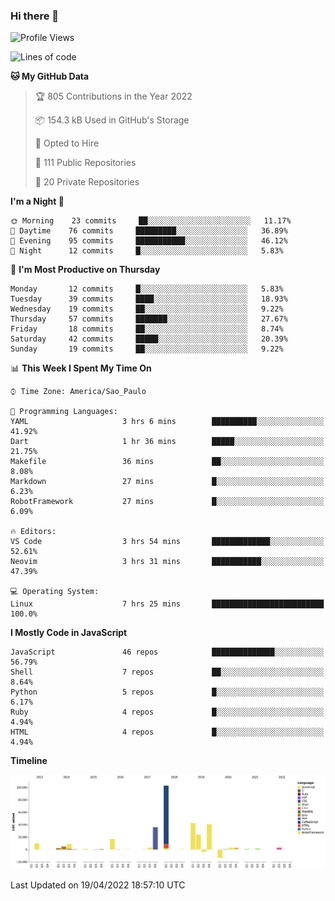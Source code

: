 ### Hi there 👋

<!--START_SECTION:waka-->
![Profile Views](http://img.shields.io/badge/Profile%20Views-0-blue)

![Lines of code](https://img.shields.io/badge/From%20Hello%20World%20I%27ve%20Written-295%20Thousand%20lines%20of%20code-blue)

**🐱 My GitHub Data** 

> 🏆 805 Contributions in the Year 2022
 > 
> 📦 154.3 kB Used in GitHub's Storage 
 > 
> 💼 Opted to Hire
 > 
> 📜 111 Public Repositories 
 > 
> 🔑 20 Private Repositories  
 > 
**I'm a Night 🦉** 

```text
🌞 Morning    23 commits     ██░░░░░░░░░░░░░░░░░░░░░░░   11.17% 
🌆 Daytime    76 commits     █████████░░░░░░░░░░░░░░░░   36.89% 
🌃 Evening    95 commits     ███████████░░░░░░░░░░░░░░   46.12% 
🌙 Night      12 commits     █░░░░░░░░░░░░░░░░░░░░░░░░   5.83%

```
📅 **I'm Most Productive on Thursday** 

```text
Monday       12 commits     █░░░░░░░░░░░░░░░░░░░░░░░░   5.83% 
Tuesday      39 commits     ████░░░░░░░░░░░░░░░░░░░░░   18.93% 
Wednesday    19 commits     ██░░░░░░░░░░░░░░░░░░░░░░░   9.22% 
Thursday     57 commits     ███████░░░░░░░░░░░░░░░░░░   27.67% 
Friday       18 commits     ██░░░░░░░░░░░░░░░░░░░░░░░   8.74% 
Saturday     42 commits     █████░░░░░░░░░░░░░░░░░░░░   20.39% 
Sunday       19 commits     ██░░░░░░░░░░░░░░░░░░░░░░░   9.22%

```


📊 **This Week I Spent My Time On** 

```text
⌚︎ Time Zone: America/Sao_Paulo

💬 Programming Languages: 
YAML                     3 hrs 6 mins        ██████████░░░░░░░░░░░░░░░   41.92% 
Dart                     1 hr 36 mins        █████░░░░░░░░░░░░░░░░░░░░   21.75% 
Makefile                 36 mins             ██░░░░░░░░░░░░░░░░░░░░░░░   8.08% 
Markdown                 27 mins             █░░░░░░░░░░░░░░░░░░░░░░░░   6.23% 
RobotFramework           27 mins             █░░░░░░░░░░░░░░░░░░░░░░░░   6.09%

🔥 Editors: 
VS Code                  3 hrs 54 mins       █████████████░░░░░░░░░░░░   52.61% 
Neovim                   3 hrs 31 mins       ███████████░░░░░░░░░░░░░░   47.39%

💻 Operating System: 
Linux                    7 hrs 25 mins       █████████████████████████   100.0%

```

**I Mostly Code in JavaScript** 

```text
JavaScript               46 repos            ██████████████░░░░░░░░░░░   56.79% 
Shell                    7 repos             ██░░░░░░░░░░░░░░░░░░░░░░░   8.64% 
Python                   5 repos             █░░░░░░░░░░░░░░░░░░░░░░░░   6.17% 
Ruby                     4 repos             █░░░░░░░░░░░░░░░░░░░░░░░░   4.94% 
HTML                     4 repos             █░░░░░░░░░░░░░░░░░░░░░░░░   4.94%

```


**Timeline**

![Chart not found](https://raw.githubusercontent.com/jampow/jampow/master/charts/bar_graph.png) 


 Last Updated on 19/04/2022 18:57:10 UTC
<!--END_SECTION:waka-->
